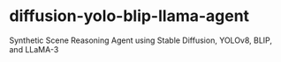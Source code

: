 # diffusion-yolo-blip-llama-agent
Synthetic Scene Reasoning Agent using Stable Diffusion, YOLOv8, BLIP, and LLaMA-3
